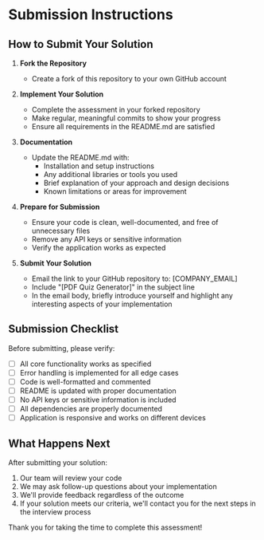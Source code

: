 # Submission Instructions

## How to Submit Your Solution

1. **Fork the Repository**
   - Create a fork of this repository to your own GitHub account

2. **Implement Your Solution**
   - Complete the assessment in your forked repository
   - Make regular, meaningful commits to show your progress
   - Ensure all requirements in the README.md are satisfied

3. **Documentation**
   - Update the README.md with:
     - Installation and setup instructions
     - Any additional libraries or tools you used
     - Brief explanation of your approach and design decisions
     - Known limitations or areas for improvement

4. **Prepare for Submission**
   - Ensure your code is clean, well-documented, and free of unnecessary files
   - Remove any API keys or sensitive information
   - Verify the application works as expected

5. **Submit Your Solution**
   - Email the link to your GitHub repository to: [COMPANY_EMAIL]
   - Include "[PDF Quiz Generator]" in the subject line
   - In the email body, briefly introduce yourself and highlight any interesting aspects of your implementation

## Submission Checklist

Before submitting, please verify:

- [ ] All core functionality works as specified
- [ ] Error handling is implemented for all edge cases
- [ ] Code is well-formatted and commented
- [ ] README is updated with proper documentation
- [ ] No API keys or sensitive information is included
- [ ] All dependencies are properly documented
- [ ] Application is responsive and works on different devices

## What Happens Next

After submitting your solution:
1. Our team will review your code
2. We may ask follow-up questions about your implementation
3. We'll provide feedback regardless of the outcome
4. If your solution meets our criteria, we'll contact you for the next steps in the interview process

Thank you for taking the time to complete this assessment!
